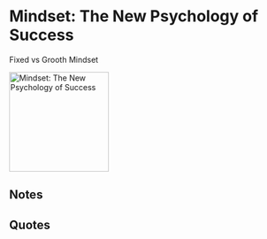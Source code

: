 # Mindset: The New Psychology of Success

Fixed vs Grooth Mindset

<a href="https://www.amazon.com/Mindset-Carol-S-Dweck-audiobook/dp/B07N48NM33">
<img src="https://m.media-amazon.com/images/W/WEBP_402378-T1/images/I/510Y57m6XJL.jpg" alt="Mindset: The New Psychology of Success" style="height:180px;1px solid black"/>
</a>

## Notes



## Quotes

> 